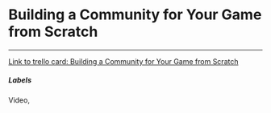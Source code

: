 # Building a Community for Your Game from Scratch



---

[Link to trello card: Building a Community for Your Game from Scratch](https://trello.com/c/XopIgLZ2)

##### Labels

Video, 